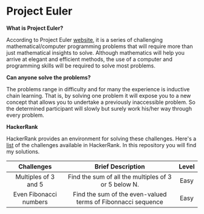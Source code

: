 # Project Euler

**What is Project Euler?**

According to Project Euler [website](https://projecteuler.net/), it is a series of challenging mathematical/computer programming problems that will require more than just mathematical insights to solve. Although mathematics will help you arrive at elegant and efficient methods, the use of a computer and programming skills will be required to solve most problems.

**Can anyone solve the problems?**

The problems range in difficulty and for many the experience is inductive chain learning. That is, by solving one problem it will expose you to a new concept that allows you to undertake a previously inaccessible problem. So the determined participant will slowly but surely work his/her way through every problem.

**HackerRank**

HackerRank provides an environment for solving these challenges. Here's a [list](https://www.hackerrank.com/contests/projecteuler/challenges) of the challenges available in HackerRank. In this repository you will find my solutions.


| Challenges  | Brief Description  | Level |
|:-----:|:-----:|:----:|
| Multiples of 3 and 5 | Find the sum of all the multiples of 3 or 5 below N. | Easy |
| Even Fibonacci numbers | Find the sum of the even-valued terms of Fibonnacci sequence| Easy |
